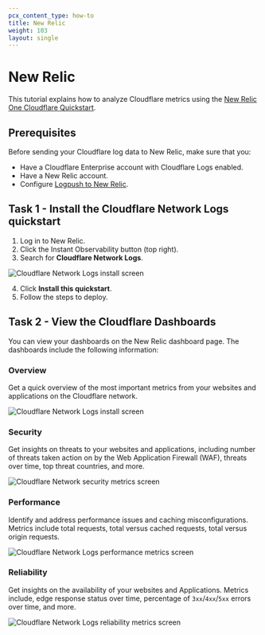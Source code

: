 ```yaml
---
pcx_content_type: how-to
title: New Relic
weight: 103
layout: single
---
```


# New Relic

This tutorial explains how to analyze Cloudflare metrics using the [New Relic One Cloudflare Quickstart](https://newrelic.com/instant-observability/cloudflare/fc2bb0ac-6622-43c6-8c1f-6a4c26ab5434).

## Prerequisites

Before sending your Cloudflare log data to New Relic, make sure that you:

- Have a Cloudflare Enterprise account with Cloudflare Logs enabled.
- Have a New Relic account.
- Configure [Logpush to New Relic](/logs/get-started/enable-destinations/new-relic/).

## Task 1 - Install the Cloudflare Network Logs quickstart

1.  Log in to New Relic.
2.  Click the Instant Observability button (top right).
3.  Search for **Cloudflare Network Logs**.

![Cloudflare Network Logs install screen](/fundamentals/static/images/new-relic/screenshots/cloudflare-network-logs.png)

4.  Click **Install this quickstart**.
5.  Follow the steps to deploy.

## Task 2 - View the Cloudflare Dashboards

You can view your dashboards on the New Relic dashboard page. The dashboards include the following information:

### Overview

Get a quick overview of the most important metrics from your websites and applications on the Cloudflare network.

![Cloudflare Network Logs install screen](/fundamentals/static/images/new-relic/dashboard/dash-1.png)

### Security

Get insights on threats to your websites and applications, including number of threats taken action on by the Web Application Firewall (WAF), threats over time, top threat countries, and more.

![Cloudflare Network security metrics screen](/fundamentals/static/images/new-relic/dashboard/dash-2.png)

### Performance

Identify and address performance issues and caching misconfigurations. Metrics include total requests, total versus cached requests, total versus origin requests.

![Cloudflare Network Logs performance metrics screen](/fundamentals/static/images/new-relic/dashboard/dash-3.png)

### Reliability

Get insights on the availability of your websites and Applications. Metrics include, edge response status over time, percentage of `3xx`/`4xx`/`5xx` errors over time, and more.

![Cloudflare Network Logs reliability metrics screen](/fundamentals/static/images/new-relic/dashboard/dash-4.png)
